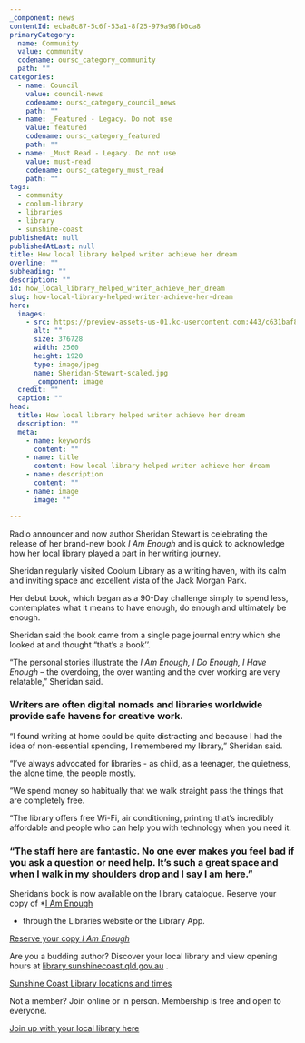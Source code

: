 ```yaml
---
_component: news
contentId: ecba8c87-5c6f-53a1-8f25-979a98fb0ca8
primaryCategory:
  name: Community
  value: community
  codename: oursc_category_community
  path: ""
categories:
  - name: Council
    value: council-news
    codename: oursc_category_council_news
    path: ""
  - name: _Featured - Legacy. Do not use
    value: featured
    codename: oursc_category_featured
    path: ""
  - name: _Must Read - Legacy. Do not use
    value: must-read
    codename: oursc_category_must_read
    path: ""
tags:
  - community
  - coolum-library
  - libraries
  - library
  - sunshine-coast
publishedAt: null
publishedAtLast: null
title: How local library helped writer achieve her dream
overline: ""
subheading: ""
description: ""
id: how_local_library_helped_writer_achieve_her_dream
slug: how-local-library-helped-writer-achieve-her-dream
hero:
  images:
    - src: https://preview-assets-us-01.kc-usercontent.com:443/c631baf8-1b46-001f-580c-d0001b68b4a8/552d4b12-7b56-4d35-888f-6457315e7652/Sheridan-Stewart-scaled.jpg
      alt: ""
      size: 376728
      width: 2560
      height: 1920
      type: image/jpeg
      name: Sheridan-Stewart-scaled.jpg
      _component: image
  credit: ""
  caption: ""
head:
  title: How local library helped writer achieve her dream
  description: ""
  meta:
    - name: keywords
      content: ""
    - name: title
      content: How local library helped writer achieve her dream
    - name: description
      content: ""
    - name: image
      image: ""

---
```

Radio announcer and now author Sheridan Stewart is celebrating the release of her brand-new book *I Am Enough* and is quick to acknowledge how her local library played a part in her writing journey.

Sheridan regularly visited Coolum Library as a writing haven, with its calm and inviting space and excellent vista of the Jack Morgan Park.

Her debut book, which began as a 90-Day challenge simply to spend less, contemplates what it means to have enough, do enough and ultimately be enough.

Sheridan said the book came from a single page journal entry which she looked at and thought “that’s a book’’.

“The personal stories illustrate the *I Am Enough, I Do Enough, I Have Enough* – the overdoing, the over wanting and the over working are very relatable,” Sheridan said.

### Writers are often digital nomads and libraries worldwide provide safe havens for creative work.

“I found writing at home could be quite distracting and because I had the idea of non-essential spending, I remembered my library,” Sheridan said.

“I’ve always advocated for libraries - as child, as a teenager, the quietness, the alone time, the people mostly.

“We spend money so habitually that we walk straight pass the things that are completely free.

“The library offers free Wi-Fi, air conditioning, printing that’s incredibly affordable and people who can help you with technology when you need it.

### “The staff here are fantastic. No one ever makes you feel bad if you ask a question or need help. It’s such a great space and when I walk in my shoulders drop and I say I am here.”

Sheridan’s book is now available on the library catalogue. Reserve your copy of *[I Am Enough](https://sunshinecoast.spydus.com/cgi-bin/spydus.exe/ENQ/WPAC/BIBENQ?SETLVL=&BRN=891524)
* through the Libraries website or the Library App.

[Reserve your copy *I Am Enough*](https://sunshinecoast.spydus.com/cgi-bin/spydus.exe/ENQ/WPAC/BIBENQ?SETLVL=&BRN=891524)


Are you a budding author? Discover your local library and view opening hours at [library.sunshinecoast.qld.gov.au](https://library.sunshinecoast.qld.gov.au/)
.

[Sunshine Coast Library locations and times](https://library.sunshinecoast.qld.gov.au/)


Not a member? Join online or in person. Membership is free and open to everyone.

[Join up with your local library here](https://sunshinecoast.spydus.com/cgi-bin/spydus.exe/MSGTRN/WPAC/JOIN)
